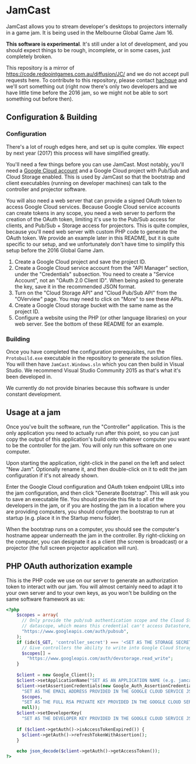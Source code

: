 # JamCast

JamCast allows you to stream developer's desktops to projectors internally in a game jam.  It is being used in the Melbourne Global Game Jam 16.

**This software is experimental**.  It's still under a lot of development, and you should expect things to be rough, incomplete, or in some cases, just completely broken.

This repository is a mirror of https://code.redpointgames.com.au/diffusion/JC/ and we do not accept pull requests here.  To contribute to this repository, please contact [hachque](https://twitter.com/hachque) and we'll sort something out (right now there's only two developers and we have little time before the 2016 jam, so we might not be able to sort something out before then).

## Configuration & Building

### Configuration

There's a lot of rough edges here, and set up is quite complex.  We expect by next year (2017) this process will have simplified greatly.

You'll need a few things before you can use JamCast.  Most notably, you'll need a [Google Cloud account](https://cloud.google.com/) and a Google Cloud project with Pub/Sub and Cloud Storage enabled.  This is used by JamCast so that the bootstrap and client executables (running on developer machines) can talk to the controller and projector software.

You will also need a web server that can provide a signed OAuth token to access Google Cloud services.  Because Google Cloud service accounts can create tokens in any scope, you need a web server to perform the creation of the OAuth token, limiting it's use to the Pub/Sub access for clients, and Pub/Sub + Storage access for projectors.  This is quite complex, because you'll need web server with custom PHP code to generate the OAuth token.  We provide an example later in this README, but it is quite specific to our setup, and we unfortunately don't have time to simplify this setup before the 2016 Global Game Jam.

1. Create a Google Cloud project and save the project ID.
2. Create a Google Cloud service account from the "API Manager" section, under the "Credentials" subsection.  You need to create a "Service Account", not an "OAuth 2.0 Client ID".  When being asked to generate the key, save it in the recommended JSON format.
3. Turn on the "Cloud Storage API" and "Cloud Pub/Sub API" from the "OVerview" page.  You may need to click on "More" to see these APIs.
4. Create a Google Cloud storage bucket with the same name as the project ID.
5. Configure a website using the PHP (or other language libraries) on your web server.  See the bottom of these README for an example.

### Building

Once you have completed the configuration prerequisites, run the `Protobuild.exe` executable in the repository to generate the solution files.  You will then have `JamCast.Windows.sln` which you can then build in Visual Studio.  We recommend Visual Studio Community 2015 as that's what it's been developed in.

We currently do not provide binaries because this software is under constant development.

## Usage at a jam

Once you've built the software, run the "Controller" application.  This is the only application you need to actually run after this point, so you can just copy the output of this application's build onto whatever computer you want to be the controller for the jam.  You will only run this software on one computer.

Upon starting the application, right-click in the panel on the left and select "New Jam".  Optionally rename it, and then double-click on it to edit the jam configuration if it's not already shown.

Enter the Google Cloud configuration and OAuth token endpoint URLs into the jam configuration, and then click "Generate Bootstrap".  This will ask you to save an executable file.  You should provide this file to all of the developers in the jam, or if you are hosting the jam in a location where you are providing computers, you should configure the bootstrap to run at startup (e.g. place it in the Startup menu folder).

When the bootstrap runs on a computer, you should see the computer's hostname appear underneath the jam in the controller.  By right-clicking on the computer, you can designate it as a client (the screen is broadcast) or a projector (the full screen projector application will run).

## PHP OAuth authorization example

This is the PHP code we use on our server to generate an authorization token to interact with our jam.  You will almost certainly need to adapt it to your own server and to your own keys, as you won't be building on the same software framework as us:

```php
<?php
    $scopes = array(
      // Only provide the pub/sub authentication scope and the Cloud Storage
      // datascope, which means this credential can't access Datastore, etc.
      "https://www.googleapis.com/auth/pubsub",
    );
    if (idx($_GET, 'controller_secret') === '<SET AS THE STORAGE SECRET FOR THE CONTROLLER>') {
      // Give controllers the ability to write into Google Cloud Storage.
      $scopes[] = 
        "https://www.googleapis.com/auth/devstorage.read_write";
    }
  
    $client = new Google_Client();
    $client->setApplicationName("SET AS AN APPLICATION NAME (e.g. jamcast)");
    $client->setAssertionCredentials(new Google_Auth_AssertionCredentials(
      "SET AS THE EMAIL ADDRESS PROVIDED IN THE GOOGLE CLOUD SERVICE JSON FILE",
      $scopes,
      "SET AS THE FULL RSA PRIVATE KEY PROVIDED IN THE GOOGLE CLOUD SERVICE JSON FILE",
      null));
    $client->setDeveloperKey(
      "SET AS THE DEVELOPER KEY PROVIDED IN THE GOOGLE CLOUD SERVICE JSON FILE";
    
    if ($client->getAuth()->isAccessTokenExpired()) {
      $client->getAuth()->refreshTokenWithAssertion();
    }
    
    echo json_decode($client->getAuth()->getAccessToken());
?>
```
